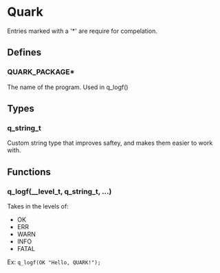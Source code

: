 # Quark
Entries marked with a '*' are require for compelation.
## Defines
### QUARK_PACKAGE*
The name of the program. Used in q_logf()
## Types
### q_string_t
Custom string type that improves saftey, and makes them easier to work with.
## Functions
### q_logf(__level_t, q_string_t, ...)
Takes in the levels of:
* OK
* ERR
* WARN
* INFO
* FATAL

Ex: `q_logf(OK "Hello, QUARK!");`
